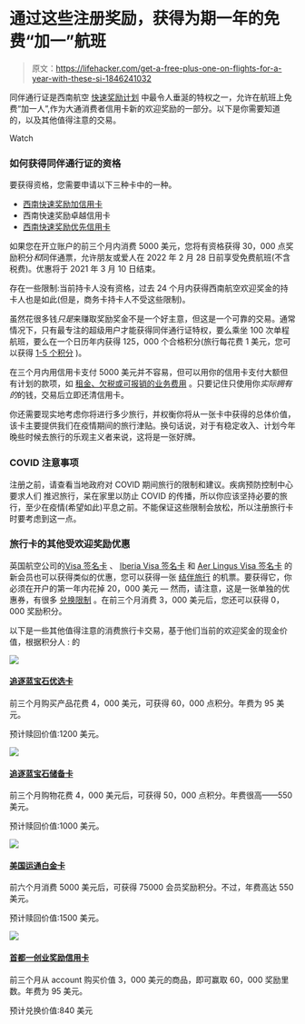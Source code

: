 # 通过这些注册奖励，获得为期一年的免费“加一”航班

> 原文：<https://lifehacker.com/get-a-free-plus-one-on-flights-for-a-year-with-these-si-1846241032>

同伴通行证是西南航空 [快速奖励计划](https://www.bankrate.com/finance/credit-cards/frequent-flyer-guide-southwest-rapid-rewards/) 中最令人垂涎的特权之一，允许在航班上免费“加一人”,作为大通消费者信用卡新的欢迎奖励的一部分。以下是你需要知道的，以及其他值得注意的交易。

Watch

### **如何获得同伴通行证的资格**

要获得资格，您需要申请以下三种卡中的一种。

*   [西南快速奖励加信用卡](https://oc.brcclx.com/t/?lid=26665310&cr=27131&last_updated=1588022804&tid=106837727_web_news-google-com_mp-2314575588518337775_ca9a17cc-d372-465a-83a8-aceeda7b9c5d)
*   西南快速奖励卓越信用卡
*   [西南快速奖励优先信用卡](https://oc.brcclx.com/t/?lid=26665311&cr=28484&last_updated=1599682229&tid=106837727_web_news-google-com_mp-2314575588518337775_ca9a17cc-d372-465a-83a8-aceeda7b9c5d)

如果您在开立账户的前三个月内消费 5000 美元，您将有资格获得 30，000 点奖励积分*和*同伴通票，允许朋友或爱人在 2022 年 2 月 28 日前享受免费航班(不含税费)。优惠将于 2021 年 3 月 10 日结束。

存在一些限制:当前持卡人没有资格，过去 24 个月内获得西南航空欢迎奖金的持卡人也是如此(但是，商务卡持卡人不受这些限制)。

虽然花很多钱*只是*来赚取奖励奖金不是一个好主意，但这是一个可靠的交易。通常情况下，只有最专注的超级用户才能获得同伴通行证特权，要么乘坐 100 次单程航班，要么在一个日历年内获得 125，000 个合格积分(旅行每花费 1 美元，您可以获得 [1-5 个积分](https://www.chase.com/personal/credit-cards/education/rewards-benefits/what-are-credit-card-points-and-how-do-they-work) )。

在三个月内用信用卡支付 5000 美元并不容易，但可以用你的信用卡支付大额但有计划的款项，如 [租金、欠税或可报销的业务费用](https://thepointsguy.com/guide/ways-to-meet-minimum-spending-requirement/#:~:text=Purchase%20points%20or%20miles,-Buying%20points%20and&text=But%20purchasing%20points%20or%20miles,for%20a%20bonus%20points%20promotion.) 。只要记住只使用你*实际拥有的*的钱，交易后立即还清信用卡。

你还需要现实地考虑你将进行多少旅行，并权衡你将从一张卡中获得的总体价值，该卡主要提供我们在疫情期间的旅行津贴。换句话说，对于有稳定收入、计划今年晚些时候去旅行的乐观主义者来说，这将是一张好牌。

### **COVID 注意事项**

注册之前，请查看当地政府对 COVID 期间旅行的限制和建议。疾病预防控制中心要求人们 推迟旅行，呆在家里以防止 COVID 的传播，所以你应该坚持必要的旅行，至少在疫情(希望如此)平息之前。不能保证这些限制会放松，所以注册旅行卡时要考虑到这一点。

### **旅行卡的其他受欢迎奖励优惠**

英国航空公司的[Visa 签名卡](https://oc.brcclx.com/t/?lid=26665315&cr=28494&last_updated=1599683490&tid=106834239_web_news-google-com_mp-2314575588518337775_ca9a17cc-d372-465a-83a8-aceeda7b9c5d) 、 [Iberia Visa 签名卡](https://oc.brcclx.com/t/?lid=26672623&cr=28515&last_updated=1599685760&tid=106834239_web_news-google-com_mp-2314575588518337775_ca9a17cc-d372-465a-83a8-aceeda7b9c5d) 和 [Aer Lingus Visa 签名卡](https://oc.brcclx.com/t/?lid=26672622&cr=28511&last_updated=1599685407&tid=106834239_web_news-google-com_mp-2314575588518337775_ca9a17cc-d372-465a-83a8-aceeda7b9c5d) 的新会员也可以获得类似的优惠，您可以获得一张 [结伴旅行](https://thepointsguy.com/guide/how-to-use-british-airways-travel-together-ticket/) 的机票。要获得它，你必须在开户的第一年内花掉 20，000 美元 — 然而，请注意，这是一张单独的优惠券，有很多 [兑换限制](https://onemileatatime.com/is-the-british-airways-companion-voucher-worth-it/) 。在前三个月消费 3，000 美元后，您还可以获得 0，000 奖励积分。

以下是一些其他值得注意的消费旅行卡交易，基于他们当前的欢迎奖金的现金价值，根据积分人 :
的

![](../Images/aef335eb562a1da6957ce25a574b4aa1.png)

#### [追逐蓝宝石优选卡](https://creditcards.chase.com/a1/21/sapphirepreferred/compare/onecta?CELL=6H8X&AFFID=pngc6t7Ewoo-feAKiIZldeA2h2XrU48YCw&pvid=c612e901f6f945cea18cd33acf828db0&jp_cmp=cc/866357/aff/3-10003745/na)

前三个月购买产品花费 4，000 美元，可获得 60，000 点积分。年费为 95 美元。

预计赎回价值:1200 美元。



![](../Images/aef335eb562a1da6957ce25a574b4aa1.png)

#### [追逐蓝宝石储备卡](https://creditcards.chase.com/rewards-credit-cards/sapphire/reserve)

前三个月购物花费 4，000 美元后，可获得 50，000 点积分。年费很高——550 美元。

预计赎回价值:1000 美元。



![](../Images/aef335eb562a1da6957ce25a574b4aa1.png)

#### [美国运通白金卡](https://www.americanexpress.com/us/credit-cards/card/platinum/?eep=26129&extlink=af-us-ccsg-PLALM&irgwc=1&veid=T3IzwkwHpxyOUGjwUx0Mo38SUkEWMOSzSWet0o0&affid=1137073&pid=IR&affname=TPG&sid=12011830006&pmc=137&BUID=CCG&CRTV=controlaffcps&MPR=05)

前六个月消费 5000 美元后，可获得 75000 会员奖励积分。不过，年费高达 550 美元。

预计赎回价值:1500 美元。



![](../Images/aef335eb562a1da6957ce25a574b4aa1.png)

#### [**首都一创业奖励信用卡**](https://www.capitalone.com/credit-cards/venture/)

前三个月从 account 购买价值 3，000 美元的商品，即可赢取 60，000 奖励里数。年费为 95 美元。

预计兑换价值:840 美元

